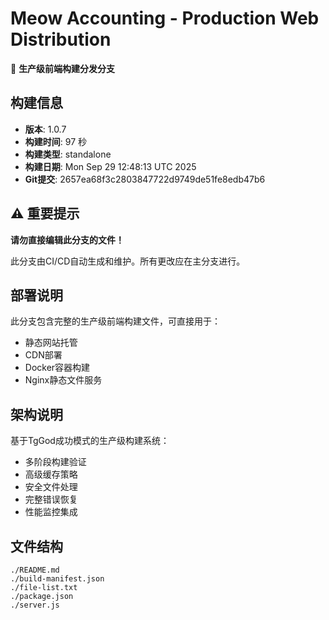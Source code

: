 # Meow Accounting - Production Web Distribution

🚀 **生产级前端构建分发分支**

## 构建信息
- **版本**: 1.0.7
- **构建时间**: 97 秒
- **构建类型**: standalone
- **构建日期**: Mon Sep 29 12:48:13 UTC 2025
- **Git提交**: 2657ea68f3c2803847722d9749de51fe8edb47b6

## ⚠️ 重要提示
**请勿直接编辑此分支的文件！**

此分支由CI/CD自动生成和维护。所有更改应在主分支进行。

## 部署说明
此分支包含完整的生产级前端构建文件，可直接用于：
- 静态网站托管
- CDN部署
- Docker容器构建
- Nginx静态文件服务

## 架构说明
基于TgGod成功模式的生产级构建系统：
- 多阶段构建验证
- 高级缓存策略
- 安全文件处理
- 完整错误恢复
- 性能监控集成

## 文件结构
```
./README.md
./build-manifest.json
./file-list.txt
./package.json
./server.js
```
